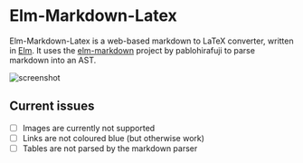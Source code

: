 # Elm-Markdown-Latex

Elm-Markdown-Latex is a web-based markdown to LaTeX converter, written in [Elm](https://elm-lang.org). It uses the [elm-markdown](https://github.com/pablohirafuji/elm-markdown) project by pablohirafuji to parse markdown into an AST.

![screenshot](https://i.imgur.com/ZV6H7dl.png)

## Current issues

- [ ] Images are currently not supported
- [ ] Links are not coloured blue (but otherwise work)
- [ ] Tables are not parsed by the markdown parser

